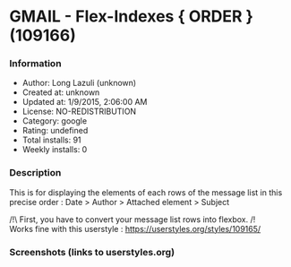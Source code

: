 # GMAIL - Flex-Indexes { ORDER } (109166)

### Information
- Author: Long Lazuli (unknown)
- Created at: unknown
- Updated at: 1/9/2015, 2:06:00 AM
- License: NO-REDISTRIBUTION
- Category: google
- Rating: undefined
- Total installs: 91
- Weekly installs: 0


### Description
This is for displaying the elements of each rows of the message list in this precise order :
Date > Author > Attached element > Subject

/!\ First, you have to convert your message list rows into flexbox. /!\
Works fine with this userstyle : https://userstyles.org/styles/109165/


### Screenshots (links to userstyles.org)



